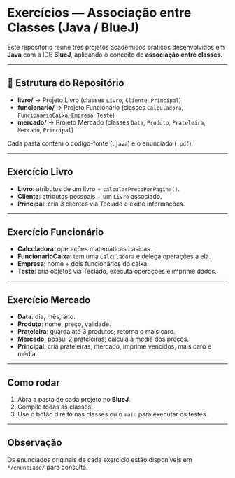 # Exercícios — Associação entre Classes (Java / BlueJ)

Este repositório reúne três projetos acadêmicos práticos desenvolvidos em **Java** com a IDE **BlueJ**, aplicando o conceito de **associação entre classes**.

---

## 📂 Estrutura do Repositório

- **livro/** → Projeto Livro (classes `Livro`, `Cliente`, `Principal`)
- **funcionario/** → Projeto Funcionário (classes `Calculadora`, `FuncionarioCaixa`, `Empresa`, `Teste`)
- **mercado/** → Projeto Mercado (classes `Data`, `Produto`, `Prateleira`, `Mercado`, `Principal`)

Cada pasta contém o código-fonte (`.java`) e o enunciado (`.pdf`).

---

## Exercício Livro
- **Livro**: atributos de um livro + `calcularPrecoPorPagina()`.
- **Cliente**: atributos pessoais + um `Livro` associado.
- **Principal**: cria 3 clientes via Teclado e exibe informações.

---

## Exercício Funcionário
- **Calculadora**: operações matemáticas básicas.
- **FuncionarioCaixa**: tem uma `Calculadora` e delega operações a ela.
- **Empresa**: nome + dois funcionários do caixa.
- **Teste**: cria objetos via Teclado, executa operações e imprime dados.

---

## Exercício Mercado
- **Data**: dia, mês, ano.
- **Produto**: nome, preço, validade.
- **Prateleira**: guarda até 3 produtos; retorna o mais caro.
- **Mercado**: possui 2 prateleiras; calcula a média dos preços.
- **Principal**: cria prateleiras, mercado, imprime vencidos, mais caro e média.

---

## Como rodar
1. Abra a pasta de cada projeto no **BlueJ**.
2. Compile todas as classes.
3. Use o botão direito nas classes ou o `main` para executar os testes.

---

## Observação
Os enunciados originais de cada exercício estão disponíveis em `*/enunciado/` para consulta.
